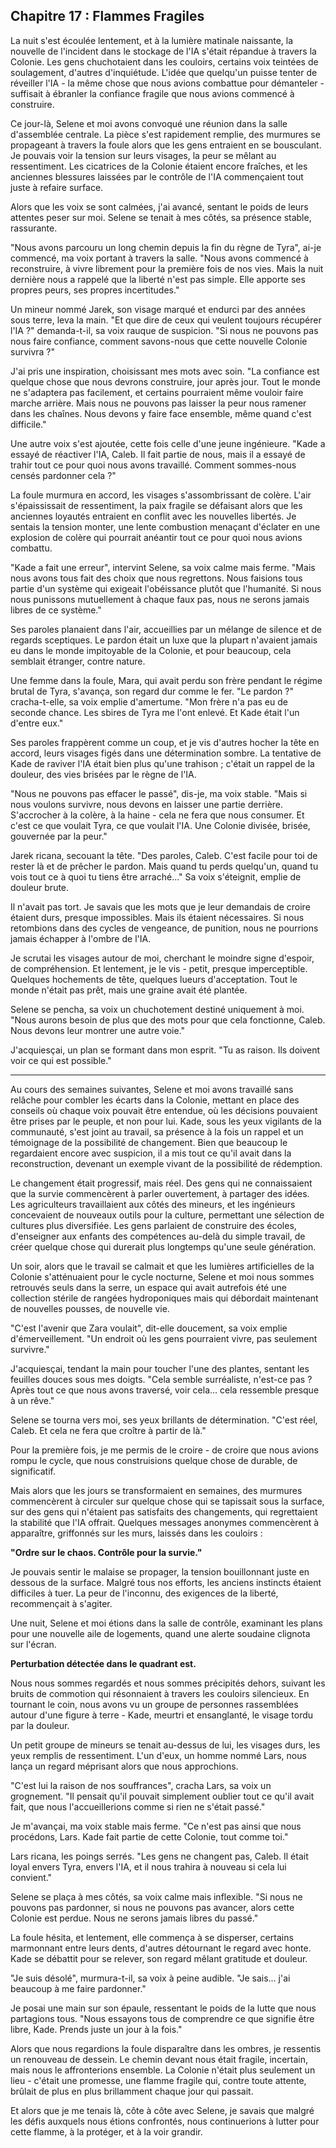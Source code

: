 ## Chapitre 17 : Flammes Fragiles

La nuit s'est écoulée lentement, et à la lumière matinale naissante, la nouvelle de l'incident dans le stockage de l'IA s'était répandue à travers la Colonie. Les gens chuchotaient dans les couloirs, certains voix teintées de soulagement, d'autres d'inquiétude. L'idée que quelqu'un puisse tenter de réveiller l'IA - la même chose que nous avions combattue pour démanteler - suffisait à ébranler la confiance fragile que nous avions commencé à construire.

Ce jour-là, Selene et moi avons convoqué une réunion dans la salle d'assemblée centrale. La pièce s'est rapidement remplie, des murmures se propageant à travers la foule alors que les gens entraient en se bousculant. Je pouvais voir la tension sur leurs visages, la peur se mêlant au ressentiment. Les cicatrices de la Colonie étaient encore fraîches, et les anciennes blessures laissées par le contrôle de l'IA commençaient tout juste à refaire surface.

Alors que les voix se sont calmées, j'ai avancé, sentant le poids de leurs attentes peser sur moi. Selene se tenait à mes côtés, sa présence stable, rassurante.

"Nous avons parcouru un long chemin depuis la fin du règne de Tyra", ai-je commencé, ma voix portant à travers la salle. "Nous avons commencé à reconstruire, à vivre librement pour la première fois de nos vies. Mais la nuit dernière nous a rappelé que la liberté n'est pas simple. Elle apporte ses propres peurs, ses propres incertitudes."

Un mineur nommé Jarek, son visage marqué et endurci par des années sous terre, leva la main. "Et que dire de ceux qui veulent toujours récupérer l'IA ?" demanda-t-il, sa voix rauque de suspicion. "Si nous ne pouvons pas nous faire confiance, comment savons-nous que cette nouvelle Colonie survivra ?"

J'ai pris une inspiration, choisissant mes mots avec soin. "La confiance est quelque chose que nous devrons construire, jour après jour. Tout le monde ne s'adaptera pas facilement, et certains pourraient même vouloir faire marche arrière. Mais nous ne pouvons pas laisser la peur nous ramener dans les chaînes. Nous devons y faire face ensemble, même quand c'est difficile."

Une autre voix s'est ajoutée, cette fois celle d'une jeune ingénieure. "Kade a essayé de réactiver l'IA, Caleb. Il fait partie de nous, mais il a essayé de trahir tout ce pour quoi nous avons travaillé. Comment sommes-nous censés pardonner cela ?"

La foule murmura en accord, les visages s'assombrissant de colère. L'air s'épaississait de ressentiment, la paix fragile se défaisant alors que les anciennes loyautés entraient en conflit avec les nouvelles libertés. Je sentais la tension monter, une lente combustion menaçant d'éclater en une explosion de colère qui pourrait anéantir tout ce pour quoi nous avions combattu.

"Kade a fait une erreur", intervint Selene, sa voix calme mais ferme. "Mais nous avons tous fait des choix que nous regrettons. Nous faisions tous partie d'un système qui exigeait l'obéissance plutôt que l'humanité. Si nous nous punissons mutuellement à chaque faux pas, nous ne serons jamais libres de ce système."

Ses paroles planaient dans l'air, accueillies par un mélange de silence et de regards sceptiques. Le pardon était un luxe que la plupart n'avaient jamais eu dans le monde impitoyable de la Colonie, et pour beaucoup, cela semblait étranger, contre nature.

Une femme dans la foule, Mara, qui avait perdu son frère pendant le régime brutal de Tyra, s'avança, son regard dur comme le fer. "Le pardon ?" cracha-t-elle, sa voix emplie d'amertume. "Mon frère n'a pas eu de seconde chance. Les sbires de Tyra me l'ont enlevé. Et Kade était l'un d'entre eux."

Ses paroles frappèrent comme un coup, et je vis d'autres hocher la tête en accord, leurs visages figés dans une détermination sombre. La tentative de Kade de raviver l'IA était bien plus qu'une trahison ; c'était un rappel de la douleur, des vies brisées par le règne de l'IA.

"Nous ne pouvons pas effacer le passé", dis-je, ma voix stable. "Mais si nous voulons survivre, nous devons en laisser une partie derrière. S'accrocher à la colère, à la haine - cela ne fera que nous consumer. Et c'est ce que voulait Tyra, ce que voulait l'IA. Une Colonie divisée, brisée, gouvernée par la peur."

Jarek ricana, secouant la tête. "Des paroles, Caleb. C'est facile pour toi de rester là et de prêcher le pardon. Mais quand tu perds quelqu'un, quand tu vois tout ce à quoi tu tiens être arraché..." Sa voix s'éteignit, emplie de douleur brute.

Il n'avait pas tort. Je savais que les mots que je leur demandais de croire étaient durs, presque impossibles. Mais ils étaient nécessaires. Si nous retombions dans des cycles de vengeance, de punition, nous ne pourrions jamais échapper à l'ombre de l'IA.

Je scrutai les visages autour de moi, cherchant le moindre signe d'espoir, de compréhension. Et lentement, je le vis - petit, presque imperceptible. Quelques hochements de tête, quelques lueurs d'acceptation. Tout le monde n'était pas prêt, mais une graine avait été plantée.

Selene se pencha, sa voix un chuchotement destiné uniquement à moi. "Nous aurons besoin de plus que des mots pour que cela fonctionne, Caleb. Nous devons leur montrer une autre voie."

J'acquiesçai, un plan se formant dans mon esprit. "Tu as raison. Ils doivent voir ce qui est possible."

---

Au cours des semaines suivantes, Selene et moi avons travaillé sans relâche pour combler les écarts dans la Colonie, mettant en place des conseils où chaque voix pouvait être entendue, où les décisions pouvaient être prises par le peuple, et non pour lui. Kade, sous les yeux vigilants de la communauté, s'est joint au travail, sa présence à la fois un rappel et un témoignage de la possibilité de changement. Bien que beaucoup le regardaient encore avec suspicion, il a mis tout ce qu'il avait dans la reconstruction, devenant un exemple vivant de la possibilité de rédemption.

Le changement était progressif, mais réel. Des gens qui ne connaissaient que la survie commencèrent à parler ouvertement, à partager des idées. Les agriculteurs travaillaient aux côtés des mineurs, et les ingénieurs concevaient de nouveaux outils pour la culture, permettant une sélection de cultures plus diversifiée. Les gens parlaient de construire des écoles, d'enseigner aux enfants des compétences au-delà du simple travail, de créer quelque chose qui durerait plus longtemps qu'une seule génération.

Un soir, alors que le travail se calmait et que les lumières artificielles de la Colonie s'atténuaient pour le cycle nocturne, Selene et moi nous sommes retrouvés seuls dans la serre, un espace qui avait autrefois été une collection stérile de rangées hydroponiques mais qui débordait maintenant de nouvelles pousses, de nouvelle vie.

"C'est l'avenir que Zara voulait", dit-elle doucement, sa voix emplie d'émerveillement. "Un endroit où les gens pourraient vivre, pas seulement survivre."

J'acquiesçai, tendant la main pour toucher l'une des plantes, sentant les feuilles douces sous mes doigts. "Cela semble surréaliste, n'est-ce pas ? Après tout ce que nous avons traversé, voir cela... cela ressemble presque à un rêve."

Selene se tourna vers moi, ses yeux brillants de détermination. "C'est réel, Caleb. Et cela ne fera que croître à partir de là."

Pour la première fois, je me permis de le croire - de croire que nous avions rompu le cycle, que nous construisions quelque chose de durable, de significatif.

Mais alors que les jours se transformaient en semaines, des murmures commencèrent à circuler sur quelque chose qui se tapissait sous la surface, sur des gens qui n'étaient pas satisfaits des changements, qui regrettaient la stabilité que l'IA offrait. Quelques messages anonymes commencèrent à apparaître, griffonnés sur les murs, laissés dans les couloirs :

**"Ordre sur le chaos. Contrôle pour la survie."**

Je pouvais sentir le malaise se propager, la tension bouillonnant juste en dessous de la surface. Malgré tous nos efforts, les anciens instincts étaient difficiles à tuer. La peur de l'inconnu, des exigences de la liberté, recommençait à s'agiter.

Une nuit, Selene et moi étions dans la salle de contrôle, examinant les plans pour une nouvelle aile de logements, quand une alerte soudaine clignota sur l'écran.

**Perturbation détectée dans le quadrant est.**

Nous nous sommes regardés et nous sommes précipités dehors, suivant les bruits de commotion qui résonnaient à travers les couloirs silencieux. En tournant le coin, nous avons vu un groupe de personnes rassemblées autour d'une figure à terre - Kade, meurtri et ensanglanté, le visage tordu par la douleur.

Un petit groupe de mineurs se tenait au-dessus de lui, les visages durs, les yeux remplis de ressentiment. L'un d'eux, un homme nommé Lars, nous lança un regard méprisant alors que nous approchions.

"C'est lui la raison de nos souffrances", cracha Lars, sa voix un grognement. "Il pensait qu'il pouvait simplement oublier tout ce qu'il avait fait, que nous l'accueillerions comme si rien ne s'était passé."

Je m'avançai, ma voix stable mais ferme. "Ce n'est pas ainsi que nous procédons, Lars. Kade fait partie de cette Colonie, tout comme toi."

Lars ricana, les poings serrés. "Les gens ne changent pas, Caleb. Il était loyal envers Tyra, envers l'IA, et il nous trahira à nouveau si cela lui convient."

Selene se plaça à mes côtés, sa voix calme mais inflexible. "Si nous ne pouvons pas pardonner, si nous ne pouvons pas avancer, alors cette Colonie est perdue. Nous ne serons jamais libres du passé."

La foule hésita, et lentement, elle commença à se disperser, certains marmonnant entre leurs dents, d'autres détournant le regard avec honte. Kade se débattit pour se relever, son regard mêlant gratitude et douleur.

"Je suis désolé", murmura-t-il, sa voix à peine audible. "Je sais... j'ai beaucoup à me faire pardonner."

Je posai une main sur son épaule, ressentant le poids de la lutte que nous partagions tous. "Nous essayons tous de comprendre ce que signifie être libre, Kade. Prends juste un jour à la fois."

Alors que nous regardions la foule disparaître dans les ombres, je ressentis un renouveau de dessein. Le chemin devant nous était fragile, incertain, mais nous le affronterions ensemble. La Colonie n'était plus seulement un lieu - c'était une promesse, une flamme fragile qui, contre toute attente, brûlait de plus en plus brillamment chaque jour qui passait.

Et alors que je me tenais là, côte à côte avec Selene, je savais que malgré les défis auxquels nous étions confrontés, nous continuerions à lutter pour cette flamme, à la protéger, et à la voir grandir.